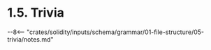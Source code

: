 <!-- This file is generated automatically by infrastructure scripts. Please don't edit by hand. -->

# 1.5. Trivia

--8<-- "crates/solidity/inputs/schema/grammar/01-file-structure/05-trivia/notes.md"
